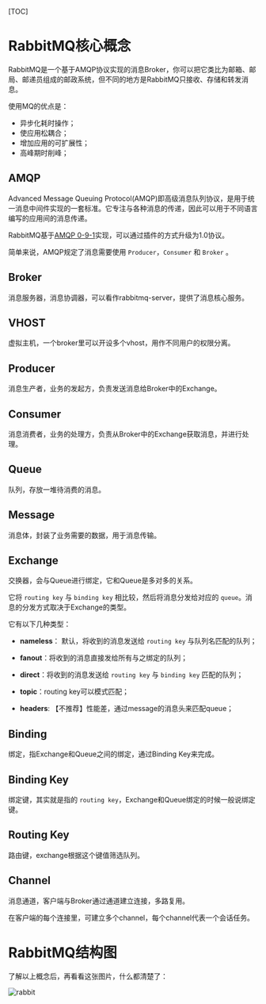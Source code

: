 [TOC]

# RabbitMQ核心概念

RabbitMQ是一个基于AMQP协议实现的消息Broker，你可以把它类比为邮箱、邮局、邮递员组成的邮政系统，但不同的地方是RabbitMQ只接收、存储和转发消息。  

使用MQ的优点是：  

- 异步化耗时操作；
- 使应用松耦合；
- 增加应用的可扩展性；
- 高峰期时削峰；

## AMQP

Advanced Message Queuing Protocol(AMQP)即高级消息队列协议，是用于统一消息中间件实现的一套标准。它专注与各种消息的传递，因此可以用于不同语言编写的应用间的消息传递。  

RabbitMQ基于[AMQP 0-9-1](https://www.rabbitmq.com/amqp-0-9-1-quickref.html)实现，可以通过插件的方式升级为1.0协议。  

简单来说，AMQP规定了消息需要使用 `Producer`，`Consumer` 和 `Broker` 。  

## Broker

消息服务器，消息协调器，可以看作rabbitmq-server，提供了消息核心服务。  

## VHOST

虚拟主机，一个broker里可以开设多个vhost，用作不同用户的权限分离。  

## Producer

消息生产者，业务的发起方，负责发送消息给Broker中的Exchange。  

## Consumer

消息消费者，业务的处理方，负责从Broker中的Exchange获取消息，并进行处理。  
## Queue

队列，存放一堆待消费的消息。  

## Message

消息体，封装了业务需要的数据，用于消息传输。  

## Exchange

交换器，会与Queue进行绑定，它和Queue是多对多的关系。  

它将 `routing key` 与 `binding key` 相比较，然后将消息分发给对应的 `queue`。消息的分发方式取决于Exchange的类型。  

它有以下几种类型：  

- **nameless**： 默认，将收到的消息发送给 `routing key` 与队列名匹配的队列；

- **fanout**：将收到的消息直接发给所有与之绑定的队列；
- **direct**：将收到的消息发送给 `routing key` 与 `binding key` 匹配的队列；
- **topic**：routing key可以模式匹配；
- **headers**: 【不推荐】性能差，通过message的消息头来匹配queue；

## Binding

绑定，指Exchange和Queue之间的绑定，通过Binding Key来完成。  

## Binding Key

绑定键，其实就是指的 `routing key`，Exchange和Queue绑定的时候一般说绑定键。

## Routing Key

路由键，exchange根据这个键值筛选队列。  

## Channel

消息通道，客户端与Broker通过通道建立连接，多路复用。  

在客户端的每个连接里，可建立多个channel，每个channel代表一个会话任务。



# RabbitMQ结构图

了解以上概念后，再看看这张图片，什么都清楚了：  

![rabbit](https://s2.ax1x.com/2019/09/22/upOFUK.png)  









